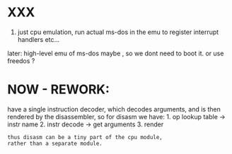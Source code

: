 # XXX

1. just cpu emulation,
    run actual ms-dos in the emu to register interrupt handlers etc...

later:
    high-level emu of ms-dos maybe , so we dont need to boot it.
    or use freedos ?




# NOW - REWORK:

have a single instruction decoder,
    which decodes arguments,
    and is then rendered by the disassembler,
    so for disasm we have:
        1. op lookup table -> instr name
        2. instr decode -> get arguments
        3. render
    
    thus disasm can be a tiny part of the cpu module,
    rather than a separate module.

